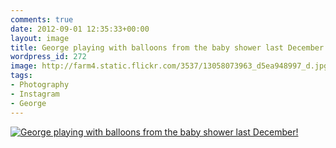 ```yaml
---
comments: true
date: 2012-09-01 12:35:33+00:00
layout: image
title: George playing with balloons from the baby shower last December!
wordpress_id: 272
image: http://farm4.static.flickr.com/3537/13058073963_d5ea948997_d.jpg
tags:
- Photography
- Instagram
- George
---
```


[![George playing with balloons from the baby shower last December!][thm]][img]

[thm]: //farm4.static.flickr.com/3537/13058073963_d5ea948997_d.jpg
[img]: //www.flickr.com/photos/richard-perry/13058073963/
